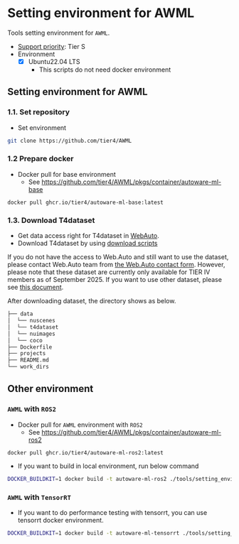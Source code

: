 # Setting environment for AWML

Tools setting environment for `AWML`.

- [Support priority](https://github.com/tier4/AWML/blob/main/docs/design/autoware_ml_design.md#support-priority): Tier S
- Environment
  - [x] Ubuntu22.04 LTS
    - This scripts do not need docker environment

## Setting environment for AWML
### 1.1. Set repository

- Set environment

```sh
git clone https://github.com/tier4/AWML
```

### 1.2 Prepare docker

- Docker pull for base environment
  - See https://github.com/tier4/AWML/pkgs/container/autoware-ml-base

```
docker pull ghcr.io/tier4/autoware-ml-base:latest
```

### 1.3. Download T4dataset

- Get data access right for T4dataset in [WebAuto](https://docs.web.auto/en/user-manuals/).
- Download T4dataset by using [download scripts](/pipelines/webauto/download_t4dataset/)

If you do not have the access to Web.Auto and still want to use the dataset, please contact Web.Auto team from [the Web.Auto contact form](https://web.auto/contact/). However, please note that these dataset are currently only available for TIER IV members as of September 2025.
If you want to use other dataset, please see [this document](setting_other_dataset.md).

After downloading dataset, the directory shows as below.

```sh
├── data
│  └── nuscenes
│  └── t4dataset
│  └── nuimages
│  └── coco
├── Dockerfile
├── projects
├── README.md
└── work_dirs
```

## Other environment
### `AWML` with `ROS2`

- Docker pull for `AWML` environment with `ROS2`
  - See https://github.com/tier4/AWML/pkgs/container/autoware-ml-ros2

```
docker pull ghcr.io/tier4/autoware-ml-ros2:latest
```

- If you want to build in local environment, run below command

```sh
DOCKER_BUILDKIT=1 docker build -t autoware-ml-ros2 ./tools/setting_environment/ros2/
```

### `AWML` with `TensorRT`

- If you want to do performance testing with tensorrt, you can use tensorrt docker environment.

```sh
DOCKER_BUILDKIT=1 docker build -t autoware-ml-tensorrt ./tools/setting_environment/tensorrt/
```
